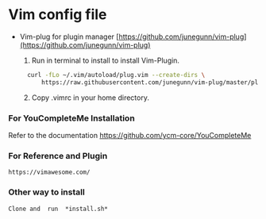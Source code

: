 # Vim config file

  - Vim-plug for plugin manager
    [https://github.com/junegunn/vim-plug](https://github.com/junegunn/vim-plug)
  
    1. Run in terminal to install to install Vim-Plugin. 
 
    ```sh
      curl -fLo ~/.vim/autoload/plug.vim --create-dirs \
          https://raw.githubusercontent.com/junegunn/vim-plug/master/plug.vim
    ```  
    2. Copy .vimrc in your home directory.

### For YouCompleteMe Installation

  Refer to the documentation
  https://github.com/ycm-core/YouCompleteMe

### For Reference and Plugin
 
    https://vimawesome.com/

### Other way to install
  
    Clone and  run  *install.sh*  

